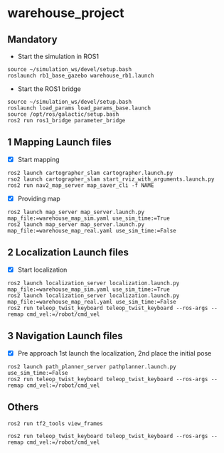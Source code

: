 # warehouse_project

## Mandatory
+ Start the simulation in ROS1
```
source ~/simulation_ws/devel/setup.bash
roslaunch rb1_base_gazebo warehouse_rb1.launch
```
+ Start the ROS1 bridge
```
source ~/simulation_ws/devel/setup.bash
roslaunch load_params load_params_base.launch
source /opt/ros/galactic/setup.bash
ros2 run ros1_bridge parameter_bridge
```

## 1 Mapping Launch files
- [x] Start mapping
```
ros2 launch cartographer_slam cartographer.launch.py
rso2 launch cartographer_slam start_rviz_with_arguments.launch.py
ros2 run nav2_map_server map_saver_cli -f NAME
```
- [x] Providing map
```
ros2 launch map_server map_server.launch.py map_file:=warehouse_map_sim.yaml use_sim_time:=True
ros2 launch map_server map_server.launch.py map_file:=warehouse_map_real.yaml use_sim_time:=False
```

## 2 Localization Launch files
- [x] Start localization
```
ros2 launch localization_server localization.launch.py map_file:=warehouse_map_sim.yaml use_sim_time:=True
ros2 launch localization_server localization.launch.py map_file:=warehouse_map_real.yaml use_sim_time:=False
ros2 run teleop_twist_keyboard teleop_twist_keyboard --ros-args --remap cmd_vel:=/robot/cmd_vel
```

## 3 Navigation Launch files
- [x] Pre approach
1st launch the localization, 2nd place the initial pose
```
ros2 launch path_planner_server pathplanner.launch.py use_sim_time:=False
ros2 run teleop_twist_keyboard teleop_twist_keyboard --ros-args --remap cmd_vel:=/robot/cmd_vel
```

## Others
```
ros2 run tf2_tools view_frames
```
```
ros2 run teleop_twist_keyboard teleop_twist_keyboard --ros-args --remap cmd_vel:=/robot/cmd_vel
```